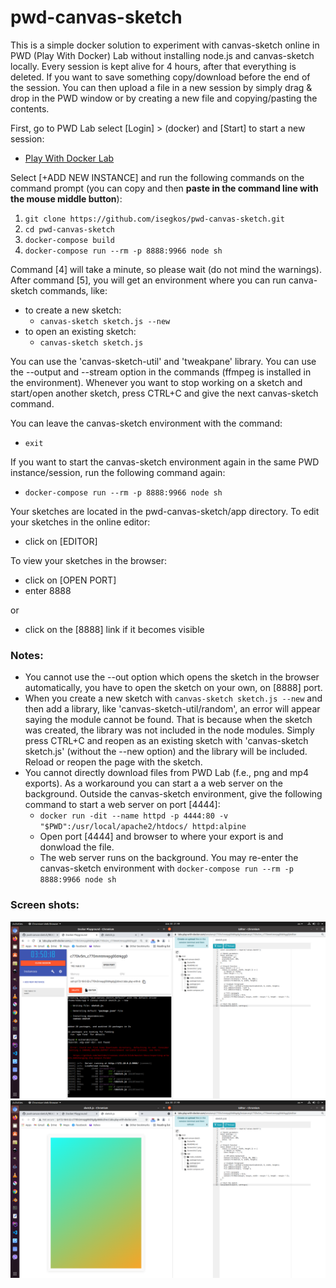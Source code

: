 # pwd-canvas-sketch
This is a simple docker solution to experiment with canvas-sketch online in PWD (Play With Docker) Lab without installing node.js and canvas-sketch locally. Every session is kept alive for 4 hours, after that everything is deleted. If you want to save something copy/download before the end of the session. You can then upload a file in a new session by simply drag & drop in the PWD window or by creating a new file and copying/pasting the contents.

First, go to PWD Lab select [Login] > (docker) and [Start] to start a new session:
- [Play With Docker Lab](https://labs.play-with-docker.com/)

Select [+ADD NEW INSTANCE] and run the following commands on the command prompt (you can copy and then **paste in the command line with the mouse middle button**):
1. `git clone https://github.com/isegkos/pwd-canvas-sketch.git`
2. `cd pwd-canvas-sketch`
3. `docker-compose build`
4. `docker-compose run --rm -p 8888:9966 node sh`

Command [4] will take a minute, so please wait (do not mind the warnings). After command [5], you will get an environment where you can run canva-sketch commands, like:
- to create a new sketch:
  - `canvas-sketch sketch.js --new` 
- to open an existing sketch:
  - `canvas-sketch sketch.js` 

You can use the 'canvas-sketch-util' and 'tweakpane' library. You can use the --output and --stream option in the commands (ffmpeg is installed in the environment). Whenever you want to stop working on a sketch and start/open another sketch, press CTRL+C and give the next canvas-sketch command. 

You can leave the canvas-sketch environment with the command:
- `exit`

If you want to start the canvas-sketch environment again in the same PWD instance/session, run the following command again:
- `docker-compose run --rm -p 8888:9966 node sh`

Your sketches are located in the pwd-canvas-sketch/app directory. To edit your sketches in the online editor:
- click on [EDITOR]

To view your sketches in the browser:
- click on [OPEN PORT]
- enter 8888

or 
- click on the [8888] link if it becomes visible

### Notes:
- You cannot use the --out option which opens the sketch in the browser automatically, you have to open the sketch on your own, on [8888] port.
- When you create a new sketch with `canvas-sketch sketch.js --new` and then add a library, like 'canvas-sketch-util/random', an error will appear saying the module cannot be found. That is because when the sketch was created, the library was not included in the node modules. Simply press CTRL+C and reopen as an existing sketch with 'canvas-sketch sketch.js' (without the --new option) and the library will be included. Reload or reopen the page with the sketch.
- You cannot directly download files from PWD Lab (f.e., png and mp4 exports). As a workaround you can start a a web server on the background. Outside the canvas-sketch environment, give the following command to start a web server on port [4444]: 
  - `docker run -dit --name httpd -p 4444:80 -v "$PWD":/usr/local/apache2/htdocs/ httpd:alpine`
  - Open port [4444] and browser to where your export is and donwload the file.
  - The web server runs on the background. You may re-enter the canvas-sketch environment with `docker-compose run --rm -p 8888:9966 node sh`

### Screen shots:
![Screen shot: PWD & Editor](screenshots/01.png)
![Screen shot: Sketch & Editor](screenshots/02.png)

